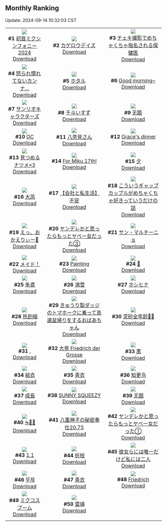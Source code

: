 ## Monthly Ranking
Update: 2024-09-14 10:32:03 CST

|      |      |      |
| :----: | :----: | :----: |
| ![](https://i.pixiv.re/c/240x480/img-master/img/2024/08/16/00/30/07/121525173_p0_master1200.jpg)<br>**#1** [初音ミクシンフォニー2024](https://www.pixiv.net/artworks/121525173)<br>[Download](https://i.pixiv.re/img-original/img/2024/08/16/00/30/07/121525173_p0.jpg) | ![](https://i.pixiv.re/c/240x480/img-master/img/2024/08/15/12/30/03/121506139_p0_master1200.jpg)<br>**#2** [カゲロウデイズ](https://www.pixiv.net/artworks/121506139)<br>[Download](https://i.pixiv.re/img-original/img/2024/08/15/12/30/03/121506139_p0.png) | ![](https://i.pixiv.re/c/240x480/img-master/img/2024/08/16/08/30/02/121532156_p0_master1200.jpg)<br>**#3** [チェキ撮影でめちゃくちゃ指名される保健医](https://www.pixiv.net/artworks/121532156)<br>[Download](https://i.pixiv.re/img-original/img/2024/08/16/08/30/02/121532156_p0.jpg) |
| ![](https://i.pixiv.re/c/240x480/img-master/img/2024/08/16/18/37/11/121544317_p0_master1200.jpg)<br>**#4** [怒られ慣れてないカンナ…](https://www.pixiv.net/artworks/121544317)<br>[Download](https://i.pixiv.re/img-original/img/2024/08/16/18/37/11/121544317_p0.png) | ![](https://i.pixiv.re/c/240x480/img-master/img/2024/08/15/00/00/12/121493874_p0_master1200.jpg)<br>**#5** [ホタル](https://www.pixiv.net/artworks/121493874)<br>[Download](https://i.pixiv.re/img-original/img/2024/08/15/00/00/12/121493874_p0.jpg) | ![](https://i.pixiv.re/c/240x480/img-master/img/2024/08/16/00/00/25/121523921_p0_master1200.jpg)<br>**#6** [Good morning~](https://www.pixiv.net/artworks/121523921)<br>[Download](https://i.pixiv.re/img-original/img/2024/08/16/00/00/25/121523921_p0.jpg) |
| ![](https://i.pixiv.re/c/240x480/img-master/img/2024/08/17/00/01/38/121555597_p0_master1200.jpg)<br>**#7** [サンリオキャラクターズ](https://www.pixiv.net/artworks/121555597)<br>[Download](https://i.pixiv.re/img-original/img/2024/08/17/00/01/38/121555597_p0.png) | ![](https://i.pixiv.re/c/240x480/img-master/img/2024/08/16/00/00/16/121523870_p0_master1200.jpg)<br>**#8** [千斗いすず](https://www.pixiv.net/artworks/121523870)<br>[Download](https://i.pixiv.re/img-original/img/2024/08/16/00/00/16/121523870_p0.jpg) | ![](https://i.pixiv.re/c/240x480/img-master/img/2024/08/16/19/46/23/121546405_p0_master1200.jpg)<br>**#9** [无题](https://www.pixiv.net/artworks/121546405)<br>[Download](https://i.pixiv.re/img-original/img/2024/08/16/19/46/23/121546405_p0.jpg) |
| ![](https://i.pixiv.re/c/240x480/img-master/img/2024/08/16/00/00/41/121523981_p0_master1200.jpg)<br>**#10** [OC](https://www.pixiv.net/artworks/121523981)<br>[Download](https://i.pixiv.re/img-original/img/2024/08/16/00/00/41/121523981_p0.jpg) | ![](https://i.pixiv.re/c/240x480/img-master/img/2024/08/17/00/50/11/121557422_p0_master1200.jpg)<br>**#11** [八奈見さん](https://www.pixiv.net/artworks/121557422)<br>[Download](https://i.pixiv.re/img-original/img/2024/08/17/00/50/11/121557422_p0.png) | ![](https://i.pixiv.re/c/240x480/img-master/img/2024/08/14/03/06/07/121468483_p0_master1200.jpg)<br>**#12** [Grace's dinner](https://www.pixiv.net/artworks/121468483)<br>[Download](https://i.pixiv.re/img-original/img/2024/08/14/03/06/07/121468483_p0.jpg) |
| ![](https://i.pixiv.re/c/240x480/img-master/img/2024/08/16/08/52/59/121532438_p0_master1200.jpg)<br>**#13** [見つめるナツメ×3](https://www.pixiv.net/artworks/121532438)<br>[Download](https://i.pixiv.re/img-original/img/2024/08/16/08/52/59/121532438_p0.jpg) | ![](https://i.pixiv.re/c/240x480/img-master/img/2024/08/18/20/45/21/121615912_p0_master1200.jpg)<br>**#14** [For Miku 17th!](https://www.pixiv.net/artworks/121615912)<br>[Download](https://i.pixiv.re/img-original/img/2024/08/18/20/45/21/121615912_p0.jpg) | ![](https://i.pixiv.re/c/240x480/img-master/img/2024/08/15/01/13/40/121496311_p0_master1200.jpg)<br>**#15** [夕](https://www.pixiv.net/artworks/121496311)<br>[Download](https://i.pixiv.re/img-original/img/2024/08/15/01/13/40/121496311_p0.jpg) |
| ![](https://i.pixiv.re/c/240x480/img-master/img/2024/08/16/02/39/50/121527987_p0_master1200.jpg)<br>**#16** [大凤](https://www.pixiv.net/artworks/121527987)<br>[Download](https://i.pixiv.re/img-original/img/2024/08/16/02/39/50/121527987_p0.jpg) | ![](https://i.pixiv.re/c/240x480/img-master/img/2024/08/16/12/00/12/121535499_p0_master1200.jpg)<br>**#17** [【会社と私生活】不安](https://www.pixiv.net/artworks/121535499)<br>[Download](https://i.pixiv.re/img-original/img/2024/08/16/12/00/12/121535499_p0.jpg) | ![](https://i.pixiv.re/c/240x480/img-master/img/2024/08/16/00/03/03/121524229_p0_master1200.jpg)<br>**#18** [こういうギャップカップルがめちゃくちゃ好きっていうだけの話](https://www.pixiv.net/artworks/121524229)<br>[Download](https://i.pixiv.re/img-original/img/2024/08/16/00/03/03/121524229_p0.jpg) |
| ![](https://i.pixiv.re/c/240x480/img-master/img/2024/08/16/00/14/45/121524685_p0_master1200.jpg)<br>**#19** [えっ、おかえりぃー🍺](https://www.pixiv.net/artworks/121524685)<br>[Download](https://i.pixiv.re/img-original/img/2024/08/16/00/14/45/121524685_p0.png) | ![](https://i.pixiv.re/c/240x480/img-master/img/2024/08/16/00/01/32/121524102_p0_master1200.jpg)<br>**#20** [ヤンデレかと思ったらもっとヤベー女だった③](https://www.pixiv.net/artworks/121524102)<br>[Download](https://i.pixiv.re/img-original/img/2024/08/16/00/01/32/121524102_p0.png) | ![](https://i.pixiv.re/c/240x480/img-master/img/2024/08/16/19/51/50/121546541_p0_master1200.jpg)<br>**#21** [サン・マルチーニョ](https://www.pixiv.net/artworks/121546541)<br>[Download](https://i.pixiv.re/img-original/img/2024/08/16/19/51/50/121546541_p0.jpg) |
| ![](https://i.pixiv.re/c/240x480/img-master/img/2024/08/16/00/00/26/121523926_p0_master1200.jpg)<br>**#22** [メイド！](https://www.pixiv.net/artworks/121523926)<br>[Download](https://i.pixiv.re/img-original/img/2024/08/16/00/00/26/121523926_p0.jpg) | ![](https://i.pixiv.re/c/240x480/img-master/img/2024/08/14/13/11/18/121477002_p0_master1200.jpg)<br>**#23** [Painting](https://www.pixiv.net/artworks/121477002)<br>[Download](https://i.pixiv.re/img-original/img/2024/08/14/13/11/18/121477002_p0.jpg) | ![](https://i.pixiv.re/c/240x480/img-master/img/2024/08/16/11/47/30/121535216_p0_master1200.jpg)<br>**#24** [👑](https://www.pixiv.net/artworks/121535216)<br>[Download](https://i.pixiv.re/img-original/img/2024/08/16/11/47/30/121535216_p0.png) |
| ![](https://i.pixiv.re/c/240x480/img-master/img/2024/08/14/00/00/05/121463916_p0_master1200.jpg)<br>**#25** [朱鳶](https://www.pixiv.net/artworks/121463916)<br>[Download](https://i.pixiv.re/img-original/img/2024/08/14/00/00/05/121463916_p0.jpg) | ![](https://i.pixiv.re/c/240x480/img-master/img/2024/08/15/18/25/58/121512856_p0_master1200.jpg)<br>**#26** [鴻雪](https://www.pixiv.net/artworks/121512856)<br>[Download](https://i.pixiv.re/img-original/img/2024/08/15/18/25/58/121512856_p0.jpg) | ![](https://i.pixiv.re/c/240x480/img-master/img/2024/08/16/20/49/36/121548605_p0_master1200.jpg)<br>**#27** [ホシヒナ](https://www.pixiv.net/artworks/121548605)<br>[Download](https://i.pixiv.re/img-original/img/2024/08/16/20/49/36/121548605_p0.jpg) |
| ![](https://i.pixiv.re/c/240x480/img-master/img/2024/08/16/23/59/59/121555281_p0_master1200.jpg)<br>**#28** [热到缩](https://www.pixiv.net/artworks/121555281)<br>[Download](https://i.pixiv.re/img-original/img/2024/08/16/23/59/59/121555281_p0.png) | ![](https://i.pixiv.re/c/240x480/img-master/img/2024/08/16/20/29/07/121547902_p0_master1200.jpg)<br>**#29** [きゅうり製ダッジのトマホークに乗って高速盆帰りをするおばあちゃん](https://www.pixiv.net/artworks/121547902)<br>[Download](https://i.pixiv.re/img-original/img/2024/08/16/20/29/07/121547902_p0.jpg) | ![](https://i.pixiv.re/c/240x480/img-master/img/2024/08/16/00/00/55/121524018_p0_master1200.jpg)<br>**#30** [灵砂全年龄🍓🍓](https://www.pixiv.net/artworks/121524018)<br>[Download](https://i.pixiv.re/img-original/img/2024/08/16/00/00/55/121524018_p0.jpg) |
| ![](https://i.pixiv.re/c/240x480/img-master/img/2024/08/15/00/00/30/121493961_p0_master1200.jpg)<br>**#31** [.](https://www.pixiv.net/artworks/121493961)<br>[Download](https://i.pixiv.re/img-original/img/2024/08/15/00/00/30/121493961_p0.jpg) | ![](https://i.pixiv.re/c/240x480/img-master/img/2024/08/17/20/44/27/121581222_p0_master1200.jpg)<br>**#32** [大帝 Friedrich der Grosse](https://www.pixiv.net/artworks/121581222)<br>[Download](https://i.pixiv.re/img-original/img/2024/08/17/20/44/27/121581222_p0.jpg) | ![](https://i.pixiv.re/c/240x480/img-master/img/2024/08/16/23/20/40/121553926_p0_master1200.jpg)<br>**#33** [黒](https://www.pixiv.net/artworks/121553926)<br>[Download](https://i.pixiv.re/img-original/img/2024/08/16/23/20/40/121553926_p0.jpg) |
| ![](https://i.pixiv.re/c/240x480/img-master/img/2024/08/16/00/30/42/121524907_p0_master1200.jpg)<br>**#34** [結衣](https://www.pixiv.net/artworks/121524907)<br>[Download](https://i.pixiv.re/img-original/img/2024/08/16/00/30/42/121524907_p0.png) | ![](https://i.pixiv.re/c/240x480/img-master/img/2024/08/16/19/28/18/121515791_p0_master1200.jpg)<br>**#35** [青衣](https://www.pixiv.net/artworks/121515791)<br>[Download](https://i.pixiv.re/img-original/img/2024/08/16/19/28/18/121515791_p0.jpg) | ![](https://i.pixiv.re/c/240x480/img-master/img/2024/08/17/22/40/05/121585447_p0_master1200.jpg)<br>**#36** [知更鸟](https://www.pixiv.net/artworks/121585447)<br>[Download](https://i.pixiv.re/img-original/img/2024/08/17/22/40/05/121585447_p0.jpg) |
| ![](https://i.pixiv.re/c/240x480/img-master/img/2024/08/18/00/16/53/121589374_p0_master1200.jpg)<br>**#37** [成長](https://www.pixiv.net/artworks/121589374)<br>[Download](https://i.pixiv.re/img-original/img/2024/08/18/00/16/53/121589374_p0.jpg) | ![](https://i.pixiv.re/c/240x480/img-master/img/2024/08/14/01/13/56/121466363_p0_master1200.jpg)<br>**#38** [SUNNY SQUEEZY](https://www.pixiv.net/artworks/121466363)<br>[Download](https://i.pixiv.re/img-original/img/2024/08/14/01/13/56/121466363_p0.jpg) | ![](https://i.pixiv.re/c/240x480/img-master/img/2024/08/14/19/13/35/121484747_p0_master1200.jpg)<br>**#39** [无题](https://www.pixiv.net/artworks/121484747)<br>[Download](https://i.pixiv.re/img-original/img/2024/08/14/19/13/35/121484747_p0.jpg) |
| ![](https://i.pixiv.re/c/240x480/img-master/img/2024/08/17/00/15/36/121556288_p0_master1200.jpg)<br>**#40** [☕🌸✨](https://www.pixiv.net/artworks/121556288)<br>[Download](https://i.pixiv.re/img-original/img/2024/08/17/00/15/36/121556288_p0.jpg) | ![](https://i.pixiv.re/c/240x480/img-master/img/2024/08/14/00/39/47/121465484_p0_master1200.jpg)<br>**#41** [八重神子の秘密奉仕20.75](https://www.pixiv.net/artworks/121465484)<br>[Download](https://i.pixiv.re/img-original/img/2024/08/14/00/39/47/121465484_p0.jpg) | ![](https://i.pixiv.re/c/240x480/img-master/img/2024/08/14/00/01/56/121464184_p0_master1200.jpg)<br>**#42** [ヤンデレかと思ったらもっとヤベー女だった①](https://www.pixiv.net/artworks/121464184)<br>[Download](https://i.pixiv.re/img-original/img/2024/08/14/00/01/56/121464184_p0.png) |
| ![](https://i.pixiv.re/c/240x480/img-master/img/2024/08/17/14/48/37/121571675_p0_master1200.jpg)<br>**#43** [1.1](https://www.pixiv.net/artworks/121571675)<br>[Download](https://i.pixiv.re/img-original/img/2024/08/17/14/48/37/121571675_p0.png) | ![](https://i.pixiv.re/c/240x480/img-master/img/2024/08/15/15/06/17/121509043_p0_master1200.jpg)<br>**#44** [折枝](https://www.pixiv.net/artworks/121509043)<br>[Download](https://i.pixiv.re/img-original/img/2024/08/15/15/06/17/121509043_p0.jpg) | ![](https://i.pixiv.re/c/240x480/img-master/img/2024/08/16/18/05/01/121543428_p0_master1200.jpg)<br>**#45** [彼女らには唯一だけど私には二人](https://www.pixiv.net/artworks/121543428)<br>[Download](https://i.pixiv.re/img-original/img/2024/08/16/18/05/01/121543428_p0.png) |
| ![](https://i.pixiv.re/c/240x480/img-master/img/2024/08/15/11/51/45/121505235_p0_master1200.jpg)<br>**#46** [무제](https://www.pixiv.net/artworks/121505235)<br>[Download](https://i.pixiv.re/img-original/img/2024/08/15/11/51/45/121505235_p0.jpg) | ![](https://i.pixiv.re/c/240x480/img-master/img/2024/08/15/15/29/04/121509521_p0_master1200.jpg)<br>**#47** [青衣](https://www.pixiv.net/artworks/121509521)<br>[Download](https://i.pixiv.re/img-original/img/2024/08/15/15/29/04/121509521_p0.jpg) | ![](https://i.pixiv.re/c/240x480/img-master/img/2024/08/30/09/57/10/121505073_p0_master1200.jpg)<br>**#48** [Friedrich](https://www.pixiv.net/artworks/121505073)<br>[Download](https://i.pixiv.re/img-original/img/2024/08/30/09/57/10/121505073_p0.jpg) |
| ![](https://i.pixiv.re/c/240x480/img-master/img/2024/08/16/04/00/55/121529093_p0_master1200.jpg)<br>**#49** [ミクコスブーム](https://www.pixiv.net/artworks/121529093)<br>[Download](https://i.pixiv.re/img-original/img/2024/08/16/04/00/55/121529093_p0.png) | ![](https://i.pixiv.re/c/240x480/img-master/img/2024/08/18/18/00/10/121610364_p0_master1200.jpg)<br>**#50** [雲璃](https://www.pixiv.net/artworks/121610364)<br>[Download](https://i.pixiv.re/img-original/img/2024/08/18/18/00/10/121610364_p0.jpg) |
|      |
